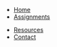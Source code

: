 * [Home](dgl104-2024wi/course-welcome.md)
* [Assignments](dgl104-2024wi/assignments.md)
<!-- * [GitHub](https://github.com/nic-dgl104-winter-2024) -->
* [Resources](dgl104-2024wi/resources.md)
* [Contact](dgl104-2024wi/contact.md)